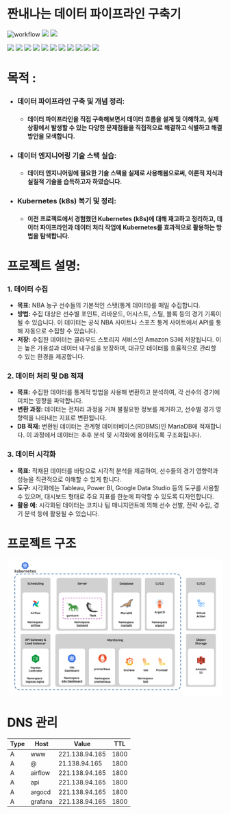 # 짠내나는 데이터 파이프라인 구축기
![workflow](https://github.com/hu-nie/k8s-hoon/actions/workflows/docker-build-and-push.yml/badge.svg) <img src="https://img.shields.io/github/commit-activity/w/Hu-nie/k8s-hoon"/> <img src="https://img.shields.io/github/repo-size/Hu-nie/k8s-hoon"/> 


<img src="https://img.shields.io/badge/Kubernetes-326CE5?style=flat&logo=kubernetes&logoColor=white"/>
<img src="https://img.shields.io/badge/Ansible-EE0000?style=flat&logo=kubernetes&logoColor=white"/> 
<img src="https://img.shields.io/badge/Airflow-017CEE?style=flat&logo=apacheairflow&logoColor=white"/> 
<img src="https://img.shields.io/badge/Gunicorn-499848?style=flat&logo=gunicorn&logoColor=white"/> 
<img src="https://img.shields.io/badge/Flask-000000?style=flat&logo=flask&logoColor=white"/> 
<img src="https://img.shields.io/badge/ArgoCD-EF7B4D?style=flat&logo=argo&logoColor=white"/> 
<img src="https://img.shields.io/badge/Github-181717?style=flat&logo=github&logoColor=white"/> 
<img src="https://img.shields.io/badge/Actions-2088FF?style=flat&logo=githubactions&logoColor=white"/> 
<img src="https://img.shields.io/badge/Prometheus-E6522C?style=flat&logo=prometheus&logoColor=white"/> 
<img src="https://img.shields.io/badge/Grafana-F46800?style=flat&logo=grafana&logoColor=white"/> 
<img src="https://img.shields.io/badge/S3-569A31?style=flat&logo=amazons3&logoColor=white"/> 


# **목적** :
- ### **데이터 파이프라인 구축 및 개념 정리**: 

    - #### 데이터 파이프라인을 직접 구축해보면서 데이터 흐름을 설계 및 이해하고, 실제 상황에서 발생할 수 있는 다양한 문제점들을 직접적으로 해결하고 식별하고 해결 방안을 모색합니다. 
- ### **데이터 엔지니어링 기술 스택 실습**: 

    - #### 데이터 엔지니어링에 필요한 기술 스택을 실제로 사용해봄으로써, 이론적 지식과 실질적 기술을 습득하고자 하였습니다.
- ### **Kubernetes (k8s) 복기 및 정리**: 

    - #### 이전 프로젝트에서 경험했던 Kubernetes (k8s)에 대해 재고하고 정리하고, 데이터 파이프라인과 데이터 처리 작업에 Kubernetes를 효과적으로 활용하는 방법을 탐색합니다.

# 프로젝트 설명:

### **1. 데이터 수집**

- **목표:** NBA 농구 선수들의 기본적인 스탯(통계 데이터)를 매일 수집합니다.
- **방법:** 수집 대상은 선수별 포인트, 리바운드, 어시스트, 스틸, 블록 등의 경기 기록이 될 수 있습니다. 이 데이터는 공식 NBA 사이트나 스포츠 통계 사이트에서 API를 통해 자동으로 수집할 수 있습니다.
- **저장:** 수집한 데이터는 클라우드 스토리지 서비스인 Amazon S3에 저장됩니다. 이는 높은 가용성과 데이터 내구성을 보장하며, 대규모 데이터를 효율적으로 관리할 수 있는 환경을 제공합니다.

### **2. 데이터 처리 및 DB 적재**

- **목표:** 수집한 데이터를 통계적 방법을 사용해 변환하고 분석하여, 각 선수의 경기에 미치는 영향을 파악합니다.
- **변환 과정:** 데이터는 전처리 과정을 거쳐 불필요한 정보를 제거하고, 선수별 경기 영향력을 나타내는 지표로 변환됩니다.
- **DB 적재:** 변환된 데이터는 관계형 데이터베이스(RDBMS)인 MariaDB에 적재합니다. 이 과정에서 데이터는 추후 분석 및 시각화에 용이하도록 구조화됩니다.

### **3. 데이터 시각화**

- **목표:** 적재된 데이터를 바탕으로 시각적 분석을 제공하여, 선수들의 경기 영향력과 성능을 직관적으로 이해할 수 있게 합니다.
- **도구:** 시각화에는 Tableau, Power BI, Google Data Studio 등의 도구를 사용할 수 있으며, 대시보드 형태로 주요 지표를 한눈에 파악할 수 있도록 디자인합니다.
- **활용 예:** 시각화된 데이터는 코치나 팀 매니지먼트에 의해 선수 선발, 전략 수립, 경기 분석 등에 활용될 수 있습니다.



# 프로젝트 구조
![poster](./resources/System_architecture.png)

# DNS 관리

| Type | Host | Value          | TTL  |
|------|------|----------------|------|
| A    | www  | 221.138.94.165 | 1800 |
| A    | @    | 21.138.94.165  | 1800 |
| A    |airflow | 221.138.94.165 | 1800 |
| A    |api| 221.138.94.165 | 1800 |
| A    |argocd | 221.138.94.165 | 1800 |
| A    |grafana | 221.138.94.165 | 1800 |


